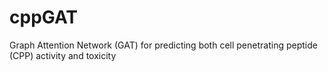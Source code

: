 # cppGAT
Graph Attention Network (GAT) for predicting both cell penetrating peptide (CPP) activity and toxicity
